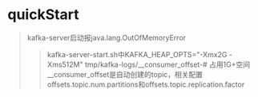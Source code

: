 # quickStart

> kafka-server启动报java.lang.OutOfMemoryError
>> kafka-server-start.sh中KAFKA_HEAP_OPTS="-Xmx2G -Xms512M"
>> tmp/kafka-logs/__consumer_offset-# 占用1G+空间
>> __consumer_offset是自动创建的topic，相关配置offsets.topic.num.partitions和offsets.topic.replication.factor